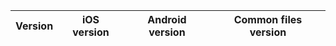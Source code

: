 | Version | iOS version | Android version | Common files version |
|---------|-------------|-----------------|----------------------|
